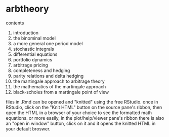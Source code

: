 arbtheory
=========

contents  
1. introduction  
2. the binominal model  
3. a more general one period model  
4. stochastic integrals  
5. differential equations  
6. portfolio dynamics  
7. arbitrage pricing  
8. completeness and hedging  
9. parity relations and delta hedging  
10. the martingale approach to arbitrage theory  
11. the mathematics of the martingale approach  
12. black-scholes from a martingale point of view  

files in .Rmd can be opened and "knitted" using the free RStudio. once in RStudio, click on the "Knit HTML" button on the source pane's ribbon, then open the HTML in a browser of your choice to see the formatted math equations. or more easily, in the plot/help/viewer pane's ribbon there is also an "open in window" button, click on it and it opens the knitted HTML in your default broswer.
